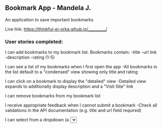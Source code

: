 ## Bookmark App - Mandela J.

An application to save important bookmarks

Live link: https://thinkful-ei-orka.gihub.io/_________/

### User stories completed:

I can add bookmarks to my bookmark list. Bookmarks contain:
-title
-url link
-description
-rating (1-5)

I can see a list of my bookmarks when I first open the app
-All bookmarks in the list default to a "condensed" view showing only title and rating

I can click on a bookmark to display the "detailed" view
-Detailed view expands to additionally display description and a "Visit Site" link

I can remove bookmarks from my bookmark list

I receive appropriate feedback when I cannot submit a bookmark
-Check all validations in the API documentation (e.g. title and url field required)

I can select from a dropdown (a <select> element) a "minimum rating" to filter the list by all bookmarks rated at or above the chosen selection